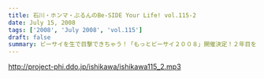 ```yaml
---
title: 石川・ホンマ・ぶるんのBe-SIDE Your Life! vol.115-2
date: July 15, 2008
tags: ['2008', 'July 2008', 'vol.115']
draft: false
summary: ビーサイを生で目撃できちゃう！「もっとビーサイ２００８」開催決定！２年目を向こう側を魅せるべくがんばりたいと思っておりますので、「生」のビーサイをご堪能ください・・・もちろんいろいろ用意はする・・・予定です！NAMAE
---
```


http://project-phi.ddo.jp/ishikawa/ishikawa115_2.mp3
